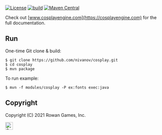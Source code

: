 [![License](https://img.shields.io/badge/license-Apache%202-blue.svg)](https://raw.githubusercontent.com/apache/opennlp/master/LICENSE)
[![build](https://github.com/nivanov/cosplay/actions/workflows/build.yml/badge.svg)](https://github.com/nivanov/cosplay/actions/workflows/build.yml)
[![Maven Central](https://img.shields.io/maven-central/v/org.cosplayengine/cosplay.svg?label=Maven%20Central)](https://search.maven.org/search?q=g:%22org.cosplayengine%22%20AND%20a:%22cosplay%22)

Check out [www.cosplayengine.com](https://cosplayengine.com) for the full documentation.

## Run
One-time Git clone & build:
```shell
$ git clone https://github.com/nivanov/cosplay.git
$ cd cosplay
$ mvn package
```
To run example:
```shell
$ mvn -f modules/cosplay -P ex:fonts exec:java
```

## Copyright
Copyright (C) 2021 Rowan Games, Inc.

<img src="https://cosplayengine.com/images/cosplay-grey.gif" height="24px" alt="CosPlay Logo">


